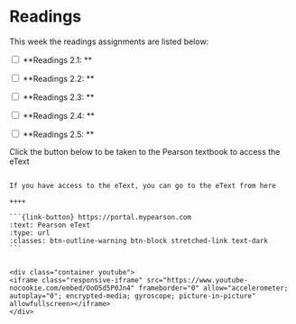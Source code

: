 # Readings

This week the readings assignments are listed below:

<label><input type="checkbox" id="week02_reading1" class="box"> **Readings 2.1: ** </input></label> 

<label><input type="checkbox" id="week02_reading2" class="box"> **Readings 2.2: ** </input></label> 

<label><input type="checkbox" id="week02_reading3" class="box"> **Readings 2.3: ** </input></label> 

<label><input type="checkbox" id="week02_reading4" class="box"> **Readings 2.4: ** </input></label> 

<label><input type="checkbox" id="week02_reading5" class="box"> **Readings 2.5: ** </input></label> 

Click the button below to be taken to the Pearson textbook to access the eText

````{panels}

If you have access to the eText, you can go to the eText from here

++++ 

```{link-button} https://portal.mypearson.com
:text: Pearson eText
:type: url
:classes: btn-outline-warning btn-block stretched-link text-dark
```
````

```{dropdown} <label><input type="checkbox" id="week02_readings" class="box"> **Review** </input></label> 

<div class="container youtube">
<iframe class="responsive-iframe" src="https://www.youtube-nocookie.com/embed/OoO5d5P0Jn4" frameborder="0" allow="accelerometer; autoplay="0"; encrypted-media; gyroscope; picture-in-picture" allowfullscreen></iframe>
</div>
```

